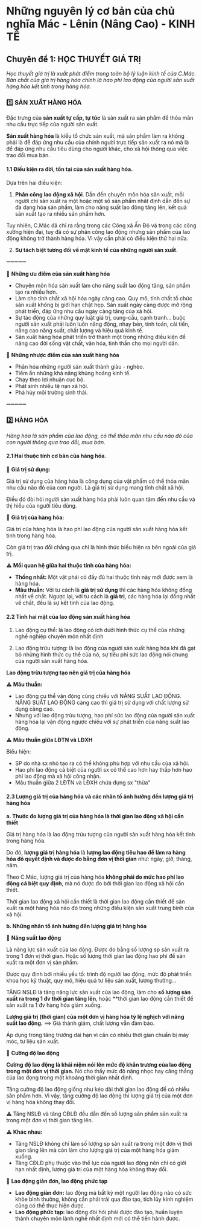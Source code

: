 # Những nguyên lý cơ bản của chủ nghĩa Mác - Lênin (Nâng Cao) - KINH TẾ

## Chuyên đề 1: HỌC THUYẾT GIÁ TRỊ

*Học thuyết giá trị là xuất phát điểm trong toàn bộ lý luận kinh tế của C.Mác. Bản chất của giá trị hàng hóa chính là hao phí lao động của người sản xuất hàng hóa kết tinh trong hàng hóa.*

### 1️⃣ SẢN XUẤT HÀNG HÓA

Đặc trưng của **sản xuất tự cấp, tự túc** là sản xuất ra sản phẩm để thỏa mãn nhu cầu trực tiếp của người sản xuất. 

**Sản xuất hàng hóa** là kiểu tổ chức sản xuất, mà sản phẩm làm ra không phải là để đáp ứng nhu cầu của chính người trực tiếp sản xuất ra nó mà là để đáp ứng nhu cầu tiêu dùng cho người khác, cho xã hội thông qua việc trao đổi mua bán.

#### 1.1 Điều kiện ra đời, tồn tại của sản xuất hàng hóa.

Dựa trên hai điều kiện:

1. **Phân công lao động xã hội**. Dẫn đến chuyên môn hóa sản xuất, mỗi người chỉ sản xuất ra một hoặc một số sản phẩm nhất định dẫn đến sự đa dạng hóa sản phẩm, làm cho năng suất lao động tăng lên, kết quả sản xuất tạo ra nhiều sản phẩm hơn. 

Tuy nhiên, C.Mác đã chỉ ra rằng trong các Công xã Ấn Độ và trong các công xưởng hiện đại, tuy đã có sự phân công lao động nhưng sản phẩm của lao động không trở thành hàng hóa. Vì vậy cần phải có điều kiện thứ hai nữa.

2. **Sự tách biệt tương đối về mặt kinh tế của những người sản xuất**.

➖➖➖➖➖

🔵 **Những ưu điểm của sản xuất hàng hóa**

- Chuyên môn hóa sản xuất làm cho năng suất lao động tăng, sản phẩm tạo ra nhiều hơn. 
- Làm cho tính chất xã hội hóa ngày càng cao. Quy mô, tính chất tổ chức sản xuất không bị giới hạn chật hẹp. Sản xuất ngày càng được mở rộng phát triển, đáp ứng nhu cầu ngày càng tăng của xã hội.
- Sự tác động của những quy luật giá trị, cung-cầu, cạnh tranh... buộc người sản xuất phải luôn luôn năng động, nhạy bén, tính toán, cải tiến, nâng cao năng suất, chất lượng và hiệu quả kinh tế.
- Sản xuất hàng hóa phát triển trở thành một trong những điều kiện để nâng cao đời sống vật chất, văn hóa, tinh thần cho mọi người dân.

🔴 **Những nhược điểm của sản xuất hàng hóa**

- Phân hóa những người sản xuất thành giàu - nghèo.
- Tiềm ẩn những khả năng khủng hoảng kinh tế.
- Chạy theo lợi nhuận cục bộ.
- Phát sinh nhiều tệ nạn xã hội.
- Phá hủy môi trường sinh thái.

➖➖➖➖➖

### 2️⃣ HÀNG HÓA

*Hàng hóa là sản phẩm của lao động, có thể thỏa mãn nhu cầu nào đó của con người thông qua trao đổi, mua bán.*

#### 2.1 Hai thuộc tính cơ bản của hàng hóa.

🔷 **Giá trị sử dụng:**

Giá trị sử dụng của hàng hóa là công dụng của vật phẩm có thể thỏa mãn nhu cầu nào đó của con người. Là giá trị sử dụng mang tính chất xã hội. 

Điều đó đòi hỏi người sản xuất hàng hóa phải luôn quan tâm đến nhu cầu và thị hiếu của người tiêu dùng.

🔶 **Giá trị của hàng hóa:**

Giá trị của hàng hóa là hao phí lao động của người sản xuất hàng hóa kết tinh trong hàng hóa. 

Còn giá trị trao đổi chẳng qua chỉ là hình thức biểu hiện ra bên ngoài của giá trị.

⚠️ **Mối quan hệ giữa hai thuộc tính của hàng hóa:**

- **Thống nhất:** Một vật phải có đầy đủ hai thuộc tính này mới được xem là hàng hóa. 
- **Mâu thuẫn:** Với tư cách là **giá trị sử dụng** thì các hàng hóa không đồng nhất về chất. Ngược lại, với tư cách là **giá trị**, các hàng hóa lại đồng nhất về chất, đều là sự kết tinh của lao động.

#### 2.2 Tính hai mặt của lao động sản xuất hàng hóa

1. Lao động cụ thể: là lao động có ích dưới hình thức cụ thể của những nghề nghiệp chuyên môn nhất định

2. Lao động trừu tượng: là lao động của người sản xuất hàng hóa khi đã gạt bỏ những hình thức cụ thể của nó, sự tiêu phí sức lao động nói chung của người sản xuất hàng hóa.

**Lao động trừu tượng tạo nên giá trị của hàng hóa**

⚠️ **Mâu thuẫn:**

- Lao động cụ thể vận động cùng chiều với NĂNG SUẤT LAO ĐỘNG. NĂNG SUẤT LAO ĐỘNG càng cao thì giá trị sử dụng với chất lượng sử dụng càng cao.
- Nhưng với lao động trừu tượng, hao phí sức lao động của người sản xuất hàng hóa lại vận động ngược chiều với sự phát triển của năng suất lao động.

⚠️ **Mâu thuẫn giữa LĐTN và LĐXH**

Biểu hiện:
- SP do nhà sx nhỏ tạo ra có thể không phù hợp với nhu cầu của xã hội.
- Hao phí lao động cá biệt của người sx có thể cao hơn hay thấp hơn hao phí lao động mà xã hội công nhận.
- Mâu thuẫn giữa 2 LĐTN và LĐXH chứa đựng sx "thừa"

#### 2.3 Lượng giá trị của hàng hóa và các nhân tố ảnh hưởng đến lượng giá trị hàng hóa

**a. Thước đo lượng giá trị của hàng hóa là thời gian lao động xã hội cần thiết**

Giá trị hàng hóa là lao động trừu tượng của người sản xuất hàng hóa kết tinh trong hàng hóa.

Do đó, **lượng giá trị hàng hóa** là **lượng lao động tiêu hao để làm ra hàng hóa đó quyết định và được đo bằng đơn vị thời gian** như: ngày, giờ, tháng, năm.

Theo C.Mác, lượng giá trị của hàng hóa **không phải do mức hao phí lao động cá biệt quy định**, mà nó được đo bởi thời gian lao động xã hội cần thiết.

Thời gian lao động xã hội cần thiết là thời gian lao động cần thiết để sản xuất ra một hàng hóa nào đó trong những điều kiện sản xuất trung bình của xã hội.

**b. Những nhân tố ảnh hưởng đến lượng giá trị hàng hóa**

🔷 **Năng suất lao động**

Là năng lực sản xuất của lao động. Được đo bằng số lượng sp sản xuất ra trong 1 đơn vị thời gian. Hoặc số lượng thời gian lao động hao phí để sản xuất ra một đơn vị sản phẩm.

Được quy định bởi nhiều yếu tố: trình độ người lao động, mức độ phát triển khoa học kỹ thuật, quy mô, hiệu quả tư liệu sản xuất, lương thưởng...

TĂNG NSLĐ là tăng năng lực sản xuất của lao động, làm cho **số lượng sản xuất ra trong 1 đv thời gian tăng lên**, hoặc **thời gian lao động cần thiết để sản xuất ra 1 đv hàng hóa giảm xuống.

**Lượng giá trị (thời gian) của một đơn vị hàng hóa tỷ lệ nghịch với năng suất lao động.** ==> Giá thành giảm, chất lượng vẫn đảm bảo.

Áp dụng trong tăng trưởng dài hạn vì cần có nhiều thời gian chuẩn bị máy móc, tư liệu sản xuất.

🔶 **Cường độ lao động**

**Cường độ lao động là khái niệm nói lên mức độ khẩn trương của lao động trong một đơn vị thời gian.** Nó cho thấy mức độ nặng nhọc hay căng thẳng của lao đọng trong một khoảng thời gian nhất định.

Tăng cường độ lao động giống như kéo dài thời gian lao động để có nhiều sản phẩm hơn. Vì vậy, tăng cường độ lao động thì lượng giá trị của một đơn vị hàng hóa không thay đổi.

⚠️ Tăng NSLĐ và tăng CĐLĐ đều dẫn đến số lượng sản phẩm sản xuất ra trong một đơn vị thời gian tăng lên.

⚠️ **Khác nhau:**
- Tăng NSLĐ không chỉ làm số lượng sp sản xuất ra trong một đơn vị thời gian tăng lên mà còn làm cho lượng giá trị của một hàng hóa giảm xuống. 
- Tăng CĐLĐ phụ thuộc vào thể lực của người lao động nên chỉ có giới hạn nhất định, lượng giá trị của một hàng hóa không thay đổi.

🔻 **Lao động giản đơn, lao động phức tạp**

- **Lao động giản đơn:** lao động mà bất kỳ một người lao động nào có sức khỏe bình thường, không cần phải trải qua đào tạo, tích lũy kinh nghiệm cũng có thể thực hiện được.
- **Lao động phức tạp:** lao động đòi hỏi phải được đào tạo, huấn luyện thành chuyên môn lành nghề nhất định mới có thể tiến hành được.
